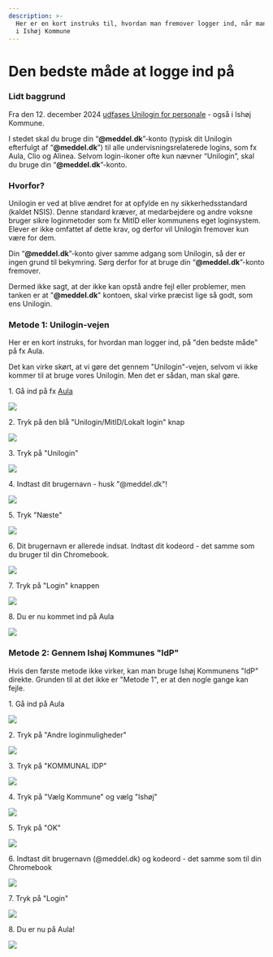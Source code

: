 ```yaml
---
description: >-
  Her er en kort instruks til, hvordan man fremover logger ind, når man arbejder
  i Ishøj Kommune
---
```


# Den bedste måde at logge ind på

### Lidt baggrund

Fra den 12. december 2024 [udfases Unilogin for personale](https://viden.stil.dk/display/OFFSKOLELOGIN/Udfasning+af+Medarbejdere+i+Unilogin+IdP) - også i Ishøj Kommune.&#x20;

I stedet skal du bruge din “**@meddel.dk**”-konto (typisk dit Unilogin efterfulgt af “**@meddel.dk**”) til alle undervisningsrelaterede logins, som fx Aula, Clio og Alinea. Selvom login-ikoner ofte kun nævner “Unilogin”, skal du bruge din “**@meddel.dk**”-konto.

### Hvorfor?

Unilogin er ved at blive ændret for at opfylde en ny sikkerhedsstandard (kaldet NSIS). Denne standard kræver, at medarbejdere og andre voksne bruger sikre loginmetoder som fx MitID eller kommunens eget loginsystem. Elever er ikke omfattet af dette krav, og derfor vil Unilogin fremover kun være for dem.

Din “**@meddel.dk**”-konto giver samme adgang som Unilogin, så der er ingen grund til bekymring. Sørg derfor for at bruge din “**@meddel.dk**”-konto fremover.

Dermed ikke sagt, at der ikke kan opstå andre fejl eller problemer, men tanken er at "**@meddel.dk**" kontoen, skal virke præcist lige så godt, som ens Unilogin.

### Metode 1: Unilogin-vejen

Her er en kort instruks, for hvordan man logger ind, på "den bedste måde" på fx Aula.&#x20;

Det kan virke skørt, at vi gøre det gennem "Unilogin"-vejen, selvom vi ikke kommer til at bruge vores Unilogin. Men det er sådan, man skal gøre.

1\. Gå ind på fx [Aula](https://aula.dk)

![](https://ajeuwbhvhr.cloudimg.io/colony-recorder.s3.amazonaws.com/files/2024-12-06/44dc2739-6852-4be1-b6cf-746ba868d10a/ascreenshot.jpeg?tl_px=0,9&br_px=2218,1548&force_format=jpeg&q=100&width=1120.0)


2\. Tryk på den blå "Unilogin/MitID/Lokalt login" knap

![](https://ajeuwbhvhr.cloudimg.io/colony-recorder.s3.amazonaws.com/files/2024-12-06/44dc2739-6852-4be1-b6cf-746ba868d10a/ascreenshot.jpeg?tl_px=0,19&br_px=2218,1558&force_format=jpeg&q=100&width=1120.0&wat=1&wat_opacity=0.7&wat_gravity=northwest&wat_url=https://colony-recorder.s3.us-west-1.amazonaws.com/images/watermarks/FB923C_standard.png&wat_pad=336,449)


3\. Tryk på "Unilogin"

![](https://ajeuwbhvhr.cloudimg.io/colony-recorder.s3.amazonaws.com/files/2024-12-06/5ec030fd-61a6-4b31-9a59-7bec7ba721d5/ascreenshot.jpeg?tl_px=0,14&br_px=2218,1553&force_format=jpeg&q=100&width=1120.0&wat=1&wat_opacity=0.7&wat_gravity=northwest&wat_url=https://colony-recorder.s3.us-west-1.amazonaws.com/images/watermarks/FB923C_standard.png&wat_pad=526,352)


4\. Indtast dit brugernavn - husk "@meddel.dk"!

![](https://ajeuwbhvhr.cloudimg.io/colony-recorder.s3.amazonaws.com/files/2024-12-06/3f77e0bf-930a-44f3-ae52-2fe5ee5c1996/user_cropped_screenshot.jpeg?tl_px=0,12&br_px=2218,1551&force_format=jpeg&q=100&width=1120.0&wat=1&wat_opacity=0.7&wat_gravity=northwest&wat_url=https://colony-recorder.s3.us-west-1.amazonaws.com/images/watermarks/FB923C_standard.png&wat_pad=581,352)


5\. Tryk "Næste"

![](https://ajeuwbhvhr.cloudimg.io/colony-recorder.s3.amazonaws.com/files/2024-12-06/ec718585-3ed0-4243-863e-8b472dd6bf5e/user_cropped_screenshot.jpeg?tl_px=0,19&br_px=2218,1558&force_format=jpeg&q=100&width=1120.0&wat=1&wat_opacity=0.7&wat_gravity=northwest&wat_url=https://colony-recorder.s3.us-west-1.amazonaws.com/images/watermarks/FB923C_standard.png&wat_pad=582,397)


6\. Dit brugernavn er allerede indsat. Indtast dit kodeord - det samme som du bruger til din Chromebook.

![](https://ajeuwbhvhr.cloudimg.io/colony-recorder.s3.amazonaws.com/files/2024-12-06/c19a303b-624d-461a-b7a5-96b3ffb1a35a/user_cropped_screenshot.jpeg?tl_px=0,19&br_px=2218,1558&force_format=jpeg&q=100&width=1120.0&wat=1&wat_opacity=0.7&wat_gravity=northwest&wat_url=https://colony-recorder.s3.us-west-1.amazonaws.com/images/watermarks/FB923C_standard.png&wat_pad=334,372)


7\. Tryk på "Login" knappen

![](https://ajeuwbhvhr.cloudimg.io/colony-recorder.s3.amazonaws.com/files/2024-12-06/b6f660fb-53a7-4c2d-a2f1-04fa527d9eb9/user_cropped_screenshot.jpeg?tl_px=0,19&br_px=2218,1558&force_format=jpeg&q=100&width=1120.0&wat=1&wat_opacity=0.7&wat_gravity=northwest&wat_url=https://colony-recorder.s3.us-west-1.amazonaws.com/images/watermarks/FB923C_standard.png&wat_pad=525,423)


8\. Du er nu kommet ind på Aula

![](https://ajeuwbhvhr.cloudimg.io/colony-recorder.s3.amazonaws.com/files/2024-12-06/6de41df5-704f-4e87-a1eb-273d74382eff/user_cropped_screenshot.jpeg?tl_px=0,9&br_px=2218,1548&force_format=jpeg&q=100&width=1120.0)


### Metode 2: Gennem Ishøj Kommunes "IdP"

Hvis den første metode ikke virker, kan man bruge Ishøj Kommunens "IdP" direkte. Grunden til at det ikke er "Metode 1", er at den nogle gange kan fejle.

1\. Gå ind på Aula

![](https://ajeuwbhvhr.cloudimg.io/colony-recorder.s3.amazonaws.com/files/2024-12-06/003b32b8-fbbc-4d0a-b19a-ff8fdc352be6/ascreenshot.jpeg?tl_px=0,9&br_px=2218,1548&force_format=jpeg&q=100&width=1120.0)


2\. Tryk på "Andre loginmuligheder"

![](https://ajeuwbhvhr.cloudimg.io/colony-recorder.s3.amazonaws.com/files/2024-12-06/003b32b8-fbbc-4d0a-b19a-ff8fdc352be6/ascreenshot.jpeg?tl_px=0,19&br_px=2218,1558&force_format=jpeg&q=100&width=1120.0&wat=1&wat_opacity=0.7&wat_gravity=northwest&wat_url=https://colony-recorder.s3.us-west-1.amazonaws.com/images/watermarks/FB923C_standard.png&wat_pad=651,415)


3\. Tryk på "KOMMUNAL IDP"

![](https://ajeuwbhvhr.cloudimg.io/colony-recorder.s3.amazonaws.com/files/2024-12-06/b366028e-f995-494c-b03f-73a370bc3123/ascreenshot.jpeg?tl_px=0,19&br_px=2218,1558&force_format=jpeg&q=100&width=1120.0&wat=1&wat_opacity=0.7&wat_gravity=northwest&wat_url=https://colony-recorder.s3.us-west-1.amazonaws.com/images/watermarks/FB923C_standard.png&wat_pad=631,379)


4\. Tryk på "Vælg Kommune" og vælg "Ishøj"

![](https://ajeuwbhvhr.cloudimg.io/colony-recorder.s3.amazonaws.com/files/2024-12-06/b97da524-d887-4bf7-80e5-f9347548d117/ascreenshot.jpeg?tl_px=0,0&br_px=2218,1538&force_format=jpeg&q=100&width=1120.0&wat=1&wat_opacity=0.7&wat_gravity=northwest&wat_url=https://colony-recorder.s3.us-west-1.amazonaws.com/images/watermarks/FB923C_standard.png&wat_pad=439,323)


5\. Tryk på "OK"

![](https://ajeuwbhvhr.cloudimg.io/colony-recorder.s3.amazonaws.com/files/2024-12-06/d4dafce7-66c9-4779-bd68-33248a2b43ba/ascreenshot.jpeg?tl_px=0,19&br_px=2218,1558&force_format=jpeg&q=100&width=1120.0&wat=1&wat_opacity=0.7&wat_gravity=northwest&wat_url=https://colony-recorder.s3.us-west-1.amazonaws.com/images/watermarks/FB923C_standard.png&wat_pad=521,674)


6\. Indtast dit brugernavn (@meddel.dk) og kodeord - det samme som til din Chromebook

![](https://ajeuwbhvhr.cloudimg.io/colony-recorder.s3.amazonaws.com/files/2024-12-06/bbb1ef4a-4f76-449f-82dc-8665363d733c/user_cropped_screenshot.jpeg?tl_px=0,19&br_px=2218,1558&force_format=jpeg&q=100&width=1120.0&wat=1&wat_opacity=0.7&wat_gravity=northwest&wat_url=https://colony-recorder.s3.us-west-1.amazonaws.com/images/watermarks/FB923C_standard.png&wat_pad=525,368)


7\. Tryk på "Login"

![](https://ajeuwbhvhr.cloudimg.io/colony-recorder.s3.amazonaws.com/files/2024-12-06/0b1a8438-2621-4a95-9e03-a1f89df36e36/user_cropped_screenshot.jpeg?tl_px=0,19&br_px=2218,1558&force_format=jpeg&q=100&width=1120.0&wat=1&wat_opacity=0.7&wat_gravity=northwest&wat_url=https://colony-recorder.s3.us-west-1.amazonaws.com/images/watermarks/FB923C_standard.png&wat_pad=541,424)


8\. Du er nu på Aula!

![](https://ajeuwbhvhr.cloudimg.io/colony-recorder.s3.amazonaws.com/files/2024-12-06/3dc07bca-c4ec-4cad-ba76-5ac0c9f5d500/user_cropped_screenshot.jpeg?tl_px=0,9&br_px=2218,1548&force_format=jpeg&q=100&width=1120.0)
